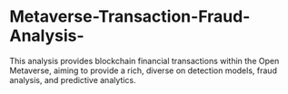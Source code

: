 # Metaverse-Transaction-Fraud-Analysis-
This analysis provides blockchain financial transactions within the Open Metaverse, aiming to provide a rich, diverse on detection models, fraud analysis, and predictive analytics. 
